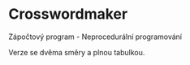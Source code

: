 # Crosswordmaker
Zápočtový program - Neprocedurální programování

Verze se dvěma směry a plnou tabulkou.
